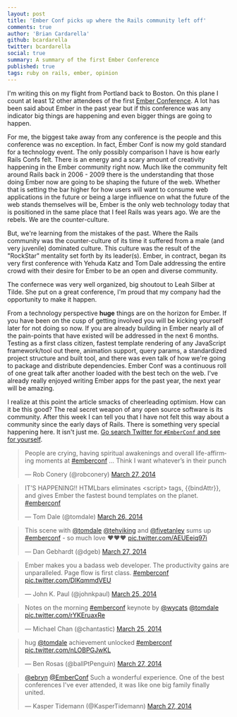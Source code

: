 ```yaml
---
layout: post
title: 'Ember Conf picks up where the Rails community left off'
comments: true
author: 'Brian Cardarella'
github: bcardarella
twitter: bcardarella
social: true
summary: A summary of the first Ember Conference
published: true
tags: ruby on rails, ember, opinion
---
```


I'm writing this on my flight from Portland back to Boston. On this
plane I count at least 12 other attendees of the first [Ember Conference](http://emberconf.com).
A lot has been said about Ember in the past year but if this conference
was any indicator big things are happening and even bigger things are
going to happen.

For me, the biggest take away from any conference is the people and
this conference was no exception. In fact, Ember Conf is now my gold
standard for a technology event. The only possibly comparison I have is
how early Rails Confs felt. There is an energy and a scary amount of
creativity happening in the Ember community right now. Much like the
community felt around Rails back in 2006 - 2009 there is the
understanding that those doing Ember now are going to be shaping the
future of the web. Whether that is setting the bar higher for how users
will want to consume web applications in the future or being a large
influence on what the future of the web stands themselves will be, Ember
is the only web technology today that is positioned in the same place
that I feel Rails was years ago. We are the rebels. We are the
counter-culture.

But, we're learning from the mistakes of the past. Where the Rails
community was the counter-culture of its time it suffered from a male
(and very juvenile) dominated culture. This culture was the result of
the "RockStar" mentality set forth by its leader(s). Ember, in contract,
began its very first conference with Yehuda Katz and Tom Dale addressing
the entire crowd with their desire for Ember to be an open and diverse
community.

The confernece was very well organized, big shoutout to Leah Silber at Tilde. She
put on a great conference, I'm proud that my company had the opportunity
to make it happen.

From a technology perspective **huge** things are on the horizon for
Ember. If you have been on the cusp of getting involved you will be
kicking yourself later for not doing so now. If you are already building
in Ember nearly all of the pain-points that have existed will be
addressed in the next 6 months. Testing as a first class citizen,
fastest template rendering of any JavaScript framework/tool out there,
animation support, query params, a standardized project structure and
built tool, and there was even talk of how we're going to package and
distribute dependencies. Ember Conf was a continuous roll of one great
talk after another loaded with the best tech on the web. I've already
really enjoyed writing Ember apps for the past year, the next year will
be amazing.

I realize at this point the article smacks of cheerleading optimism. How
can it be this good? The real secret weapon of any open source software
is its community. After this week I can tell you that I have not felt
this way about a community since the early days of Rails. There is
something very special happening here. It isn't just me. [Go search
Twitter for `#EmberConf` and see for
yourself](https://twitter.com/search?q=%23emberconf&src=tyah).

<blockquote class="twitter-tweet" lang="en"><p>People are crying, having
spiritual awakenings and overall life-affirming moments at <a
href="https://twitter.com/search?q=%23emberconf&amp;src=hash">#emberconf</a>
… Think I want whatever’s in their punch</p>&mdash; Rob Conery
(@robconery) <a
href="https://twitter.com/robconery/statuses/449041727240695808">March
27, 2014</a></blockquote>
<script async src="//platform.twitter.com/widgets.js"
charset="utf-8"></script>
<blockquote class="twitter-tweet" lang="en"><p>IT’S HAPPENING!! HTMLbars
eliminates &lt;script&gt; tags, {{bindAttr}}, and gives Ember the
fastest bound templates on the planet. <a
href="https://twitter.com/search?q=%23emberconf&amp;src=hash">#emberconf</a></p>&mdash;
Tom Dale (@tomdale) <a
href="https://twitter.com/tomdale/statuses/448621833953083392">March 26,
2014</a></blockquote>
<script async src="//platform.twitter.com/widgets.js"
charset="utf-8"></script>
<blockquote class="twitter-tweet" lang="en"><p>This scene with <a
href="https://twitter.com/tomdale">@tomdale</a> <a
href="https://twitter.com/tehviking">@tehviking</a> and <a
href="https://twitter.com/fivetanley">@fivetanley</a> sums up <a
href="https://twitter.com/search?q=%23emberconf&amp;src=hash">#emberconf</a>
- so much love ❤️❤️❤️ <a
  href="http://t.co/AEUEeiq97i">pic.twitter.com/AEUEeiq97i</a></p>&mdash;
Dan Gebhardt (@dgeb) <a
href="https://twitter.com/dgeb/statuses/449088566962814976">March 27,
2014</a></blockquote>
<script async src="//platform.twitter.com/widgets.js"
charset="utf-8"></script>
<blockquote class="twitter-tweet" lang="en"><p>Ember makes you a badass
web developer. The productivity gains are unparalleled. Page flow is
first class. <a
href="https://twitter.com/search?q=%23emberconf&amp;src=hash">#emberconf</a>
<a
href="http://t.co/DlKqmmdVEU">pic.twitter.com/DlKqmmdVEU</a></p>&mdash;
John K. Paul (@johnkpaul) <a
href="https://twitter.com/johnkpaul/statuses/448510256097001472">March
25, 2014</a></blockquote>
<script async src="//platform.twitter.com/widgets.js"
charset="utf-8"></script>
<blockquote class="twitter-tweet" lang="en"><p>Notes on the morning <a
href="https://twitter.com/search?q=%23emberconf&amp;src=hash">#emberconf</a>
keynote by <a href="https://twitter.com/wycats">@wycats</a> <a
href="https://twitter.com/tomdale">@tomdale</a> <a
href="http://t.co/rYKEruaxRe">pic.twitter.com/rYKEruaxRe</a></p>&mdash;
Michael Chan (@chantastic) <a
href="https://twitter.com/chantastic/statuses/448517744900976641">March
25, 2014</a></blockquote>
<script async src="//platform.twitter.com/widgets.js"
charset="utf-8"></script>
<blockquote class="twitter-tweet" lang="en"><p>hug <a
href="https://twitter.com/tomdale">@tomdale</a> achievement unlocked <a
href="https://twitter.com/search?q=%23emberconf&amp;src=hash">#emberconf</a>
<a
href="http://t.co/nLOBPGJwKL">pic.twitter.com/nLOBPGJwKL</a></p>&mdash;
Ben Rosas (@ballPtPenguin) <a
href="https://twitter.com/ballPtPenguin/statuses/449000521211203586">March
27, 2014</a></blockquote>
<script async src="//platform.twitter.com/widgets.js"
charset="utf-8"></script>
<blockquote class="twitter-tweet" lang="en"><p><a
href="https://twitter.com/ebryn">@ebryn</a> <a
href="https://twitter.com/EmberConf">@EmberConf</a> Such a wonderful
experience. One of the best conferences I&#39;ve ever attended, it was
like one big family finally united.</p>&mdash; Kasper Tidemann
(@KasperTidemann) <a
href="https://twitter.com/KasperTidemann/statuses/449044965855723520">March
27, 2014</a></blockquote>
<script async src="//platform.twitter.com/widgets.js"
charset="utf-8"></script>
